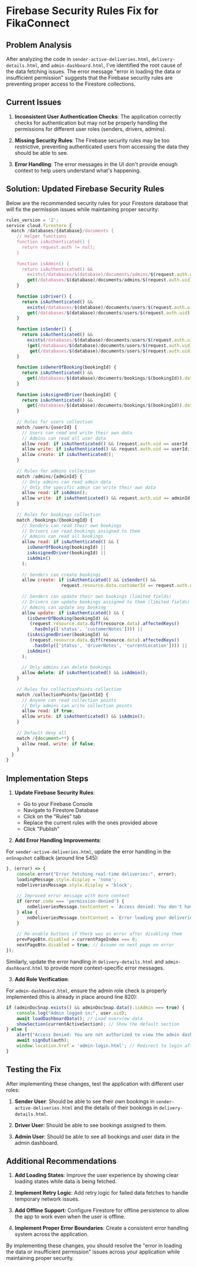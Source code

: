 # Firebase Security Rules Fix for FikaConnect

## Problem Analysis

After analyzing the code in `sender-active-deliveries.html`, `delivery-details.html`, and `admin-dashboard.html`, I've identified the root cause of the data fetching issues. The error message "error in loading the data or insufficient permission" suggests that the Firebase security rules are preventing proper access to the Firestore collections.

## Current Issues

1. **Inconsistent User Authentication Checks**: The application correctly checks for authentication but may not be properly handling the permissions for different user roles (senders, drivers, admins).

2. **Missing Security Rules**: The Firebase security rules may be too restrictive, preventing authenticated users from accessing the data they should be able to see.

3. **Error Handling**: The error messages in the UI don't provide enough context to help users understand what's happening.

## Solution: Updated Firebase Security Rules

Below are the recommended security rules for your Firestore database that will fix the permission issues while maintaining proper security:

```javascript
rules_version = '2';
service cloud.firestore {
  match /databases/{database}/documents {
    // Helper functions
    function isAuthenticated() {
      return request.auth != null;
    }
    
    function isAdmin() {
      return isAuthenticated() && 
        exists(/databases/$(database)/documents/admins/$(request.auth.uid)) &&
        get(/databases/$(database)/documents/admins/$(request.auth.uid)).data.isAdmin == true;
    }
    
    function isDriver() {
      return isAuthenticated() && 
        exists(/databases/$(database)/documents/users/$(request.auth.uid)) &&
        get(/databases/$(database)/documents/users/$(request.auth.uid)).data.isDriver == true;
    }
    
    function isSender() {
      return isAuthenticated() && 
        exists(/databases/$(database)/documents/users/$(request.auth.uid)) &&
        (get(/databases/$(database)/documents/users/$(request.auth.uid)).data.isDriver == false || 
         get(/databases/$(database)/documents/users/$(request.auth.uid)).data.isDriver == null);
    }
    
    function isOwnerOfBooking(bookingId) {
      return isAuthenticated() && 
        get(/databases/$(database)/documents/bookings/$(bookingId)).data.customerId == request.auth.uid;
    }
    
    function isAssignedDriver(bookingId) {
      return isAuthenticated() && 
        get(/databases/$(database)/documents/bookings/$(bookingId)).data.driverId == request.auth.uid;
    }
    
    // Rules for users collection
    match /users/{userId} {
      // Users can read and write their own data
      // Admins can read all user data
      allow read: if isAuthenticated() && (request.auth.uid == userId || isAdmin());
      allow write: if isAuthenticated() && request.auth.uid == userId;
      allow create: if isAuthenticated();
    }
    
    // Rules for admins collection
    match /admins/{adminId} {
      // Only admins can read admin data
      // Only the specific admin can write their own data
      allow read: if isAdmin();
      allow write: if isAuthenticated() && request.auth.uid == adminId && isAdmin();
    }
    
    // Rules for bookings collection
    match /bookings/{bookingId} {
      // Senders can read their own bookings
      // Drivers can read bookings assigned to them
      // Admins can read all bookings
      allow read: if isAuthenticated() && (
        isOwnerOfBooking(bookingId) || 
        isAssignedDriver(bookingId) || 
        isAdmin()
      );
      
      // Senders can create bookings
      allow create: if isAuthenticated() && isSender() && 
                     request.resource.data.customerId == request.auth.uid;
      
      // Senders can update their own bookings (limited fields)
      // Drivers can update bookings assigned to them (limited fields)
      // Admins can update any booking
      allow update: if isAuthenticated() && (
        (isOwnerOfBooking(bookingId) && 
         (request.resource.data.diff(resource.data).affectedKeys()
          .hasOnly(['status', 'customerNotes']))) ||
        (isAssignedDriver(bookingId) && 
         (request.resource.data.diff(resource.data).affectedKeys()
          .hasOnly(['status', 'driverNotes', 'currentLocation']))) ||
        isAdmin()
      );
      
      // Only admins can delete bookings
      allow delete: if isAuthenticated() && isAdmin();
    }
    
    // Rules for collectionPoints collection
    match /collectionPoints/{pointId} {
      // Anyone can read collection points
      // Only admins can write collection points
      allow read: if true;
      allow write: if isAuthenticated() && isAdmin();
    }
    
    // Default deny all
    match /{document=**} {
      allow read, write: if false;
    }
  }
}
```

## Implementation Steps

1. **Update Firebase Security Rules**:
   - Go to your Firebase Console
   - Navigate to Firestore Database
   - Click on the "Rules" tab
   - Replace the current rules with the ones provided above
   - Click "Publish"

2. **Add Error Handling Improvements**:

For `sender-active-deliveries.html`, update the error handling in the `onSnapshot` callback (around line 545):

```javascript
}, (error) => {
    console.error("Error fetching real-time deliveries:", error);
    loadingMessage.style.display = 'none';
    noDeliveriesMessage.style.display = 'block';
    
    // Improved error message with more context
    if (error.code === 'permission-denied') {
        noDeliveriesMessage.textContent = `Access denied: You don't have permission to view these deliveries. Please ensure you're logged in with the correct account.`;
    } else {
        noDeliveriesMessage.textContent = `Error loading your deliveries: ${error.message}. Please try refreshing the page or contact support if the issue persists.`;
    }
    
    // Re-enable buttons if there was an error after disabling them
    prevPageBtn.disabled = currentPageIndex === 0;
    nextPageBtn.disabled = true; // Assume no next page on error
});
```

Similarly, update the error handling in `delivery-details.html` and `admin-dashboard.html` to provide more context-specific error messages.

3. **Add Role Verification**:

For `admin-dashboard.html`, ensure the admin role check is properly implemented (this is already in place around line 820):

```javascript
if (adminDocSnap.exists() && adminDocSnap.data().isAdmin === true) {
    console.log("Admin logged in:", user.uid);
    await loadDashboardData(); // Load overview data
    showSection(currentActiveSection); // Show the default section
} else {
    alert("Access Denied: You are not authorized to view the admin dashboard.");
    await signOut(auth);
    window.location.href = 'admin-login.html'; // Redirect to login after sign out
}
```

## Testing the Fix

After implementing these changes, test the application with different user roles:

1. **Sender User**: Should be able to see their own bookings in `sender-active-deliveries.html` and the details of their bookings in `delivery-details.html`.

2. **Driver User**: Should be able to see bookings assigned to them.

3. **Admin User**: Should be able to see all bookings and user data in the admin dashboard.

## Additional Recommendations

1. **Add Loading States**: Improve the user experience by showing clear loading states while data is being fetched.

2. **Implement Retry Logic**: Add retry logic for failed data fetches to handle temporary network issues.

3. **Add Offline Support**: Configure Firestore for offline persistence to allow the app to work even when the user is offline.

4. **Implement Proper Error Boundaries**: Create a consistent error handling system across the application.

By implementing these changes, you should resolve the "error in loading the data or insufficient permission" issues across your application while maintaining proper security.